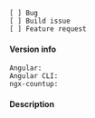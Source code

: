 <!-- Please enter the info below -->
```
[ ] Bug
[ ] Build issue
[ ] Feature request
```

#### Version info 
<!-- Run ng --version or check package.json -->

```
Angular:
Angular CLI:
ngx-countup: 
```

#### Description

<!-- Please add a description here -->